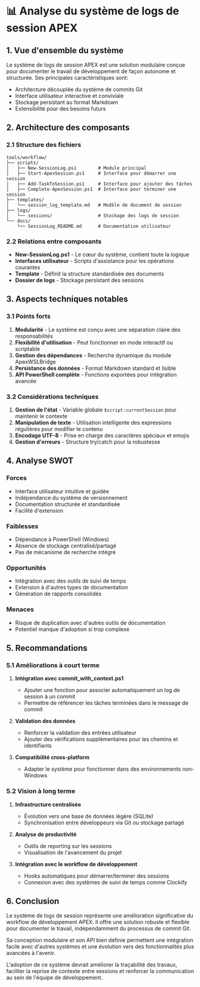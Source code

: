 # 📊 Analyse du système de logs de session APEX

## 1. Vue d'ensemble du système

Le système de logs de session APEX est une solution modulaire conçue pour documenter le travail de développement de façon autonome et structurée. Ses principales caractéristiques sont:

- Architecture découplée du système de commits Git
- Interface utilisateur interactive et conviviale
- Stockage persistant au format Markdown
- Extensibilité pour des besoins futurs

## 2. Architecture des composants

### 2.1 Structure des fichiers

```
tools/workflow/
├── scripts/
│   ├── New-SessionLog.ps1        # Module principal 
│   ├── Start-ApexSession.ps1     # Interface pour démarrer une session
│   ├── Add-TaskToSession.ps1     # Interface pour ajouter des tâches
│   ├── Complete-ApexSession.ps1  # Interface pour terminer une session
├── templates/
│   └── session_log_template.md   # Modèle de document de session
├── logs/
│   └── sessions/                 # Stockage des logs de session
└── docs/
    └── SessionLog_README.md      # Documentation utilisateur
```

### 2.2 Relations entre composants

- **New-SessionLog.ps1** - Le cœur du système, contient toute la logique
- **Interfaces utilisateur** - Scripts d'assistance pour les opérations courantes
- **Template** - Définit la structure standardisée des documents
- **Dossier de logs** - Stockage persistant des sessions

## 3. Aspects techniques notables

### 3.1 Points forts

1. **Modularité** - Le système est conçu avec une séparation claire des responsabilités
2. **Flexibilité d'utilisation** - Peut fonctionner en mode interactif ou scriptable
3. **Gestion des dépendances** - Recherche dynamique du module ApexWSLBridge
4. **Persistance des données** - Format Markdown standard et lisible
5. **API PowerShell complète** - Fonctions exportées pour intégration avancée

### 3.2 Considérations techniques

1. **Gestion de l'état** - Variable globale `$script:currentSession` pour maintenir le contexte
2. **Manipulation de texte** - Utilisation intelligente des expressions régulières pour modifier le contenu
3. **Encodage UTF-8** - Prise en charge des caractères spéciaux et emojis
4. **Gestion d'erreurs** - Structure try/catch pour la robustesse

## 4. Analyse SWOT

### Forces
- Interface utilisateur intuitive et guidée
- Indépendance du système de versionnement
- Documentation structurée et standardisée
- Facilité d'extension

### Faiblesses
- Dépendance à PowerShell (Windows)
- Absence de stockage centralisé/partagé
- Pas de mécanisme de recherche intégré

### Opportunités
- Intégration avec des outils de suivi de temps
- Extension à d'autres types de documentation
- Génération de rapports consolidés

### Menaces
- Risque de duplication avec d'autres outils de documentation
- Potentiel manque d'adoption si trop complexe

## 5. Recommandations

### 5.1 Améliorations à court terme

1. **Intégration avec commit_with_context.ps1**
   - Ajouter une fonction pour associer automatiquement un log de session à un commit
   - Permettre de référencer les tâches terminées dans le message de commit

2. **Validation des données**
   - Renforcer la validation des entrées utilisateur
   - Ajouter des vérifications supplémentaires pour les chemins et identifiants

3. **Compatibilité cross-platform**
   - Adapter le système pour fonctionner dans des environnements non-Windows

### 5.2 Vision à long terme

1. **Infrastructure centralisée**
   - Évolution vers une base de données légère (SQLite)
   - Synchronisation entre développeurs via Git ou stockage partagé

2. **Analyse de productivité**
   - Outils de reporting sur les sessions
   - Visualisation de l'avancement du projet

3. **Intégration avec le workflow de développement**
   - Hooks automatiques pour démarrer/terminer des sessions
   - Connexion avec des systèmes de suivi de temps comme Clockify

## 6. Conclusion

Le système de logs de session représente une amélioration significative du workflow de développement APEX. Il offre une solution robuste et flexible pour documenter le travail, indépendamment du processus de commit Git.

Sa conception modulaire et son API bien définie permettent une intégration facile avec d'autres systèmes et une évolution vers des fonctionnalités plus avancées à l'avenir.

L'adoption de ce système devrait améliorer la traçabilité des travaux, faciliter la reprise de contexte entre sessions et renforcer la communication au sein de l'équipe de développement. 